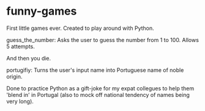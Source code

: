 # funny-games
First little games ever. Created to play around with Python.

guess_the_number: Asks the user to guess the number from 1 to 100. Allows 5 attempts. 

And then you die.

portugifiy: Turns the user's input name into Portuguese name of noble origin. 

Done to practice Python as a gift-joke for my expat collegues to help them 'blend in' in Portugal (also to mock off national tendency of names being very long).
